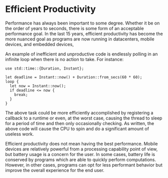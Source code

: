 # Efficient Productivity

Performance has always been important to some degree. Whether it be on the order
of years to seconds, there is some form of an acceptable performance goal.
In the last 15 years, efficient productivity has become the more nuanced
goal as programs are now running in datacenters, mobile devices, and embedded
devices,

An example of inefficient and unproductive code is endlessly polling in an
infinite loop when there is no action to take. For instance:

```rust,norun
use std::time::{Duration, Instant};

let deadline = Instant::now() + Duration::from_secs(60 * 60);
loop {
  let now = Instant::now();
  if deadline <= now {
    break;
  }
}
```

The above task could be more efficiently accomplished by registering a callback
to a runtime or even, at the worst case, causing the thread to sleep for a
period of time and then only occasionally checking. As written, the above code
will cause the CPU to spin and do a significant amount of useless work.

Efficient productivity does not mean having the best performance. Mobile devices
are relatively powerful from a processing capability point of view, but battery
usage is a concern for the user. In some cases, battery life is conserved by
programs which are able to quickly perform computations. However, in other
cases, programs can opt for less performant behavior but improve the overall
experience for the end user.
